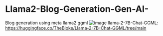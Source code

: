 # Llama2-Blog-Generation-Gen-AI-
Blog generation using  meta llama2 ggml
![image](https://github.com/sumitsom/Llama2-Blog-Generation-Gen-AI-/assets/39187524/1a32708a-b1c8-4a23-ab20-eb48299636d6)
llama-2-7B-Chat-GGML: https://huggingface.co/TheBloke/Llama-2-7B-Chat-GGML/tree/main

